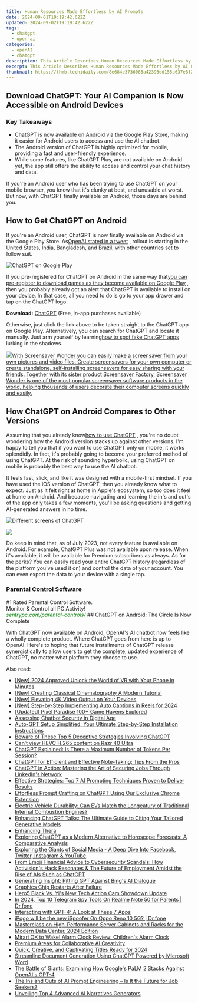 ```yaml
---
title: Human Resources Made Effortless by AI Prompts
date: 2024-09-01T19:19:42.622Z
updated: 2024-09-02T19:19:42.622Z
tags:
  - chatgpt
  - open-ai
categories:
  - openAI
  - chatgpt
description: This Article Describes Human Resources Made Effortless by AI Prompts
excerpt: This Article Describes Human Resources Made Effortless by AI Prompts
thumbnail: https://thmb.techidaily.com/8e684e3736085a42393dd155a637e8f217c26c390b45353b04f9ee1e79b6412e.jpg
---
```


## Download ChatGPT: Your AI Companion Is Now Accessible on Android Devices

### Key Takeaways

* ChatGPT is now available on Android via the Google Play Store, making it easier for Android users to access and use the AI chatbot.
* The Android version of ChatGPT is highly optimized for mobile, providing a fast and user-friendly experience.
* While some features, like ChatGPT Plus, are not available on Android yet, the app still offers the ability to access and control your chat history and data.

 If you're an Android user who has been trying to use ChatGPT on your mobile browser, you know that it's clunky at best, and unusable at worst. But now, with ChatGPT finally available on Android, those days are behind you.

## How to Get ChatGPT on Android

 If you're an Android user, ChatGPT is now finally available on Android via the Google Play Store. As[OpenAI stated in a tweet](https://twitter.com/OpenAI/status/1683854695398522881) , rollout is starting in the United States, India, Bangladesh, and Brazil, with other countries set to follow suit.

![ChatGPT on Google Play](https://static1.makeuseofimages.com/wordpress/wp-content/uploads/wm/2023/07/chatgpt-google-play-1.jpg)

 If you pre-registered for ChatGPT on Android in the same way that[you can pre-register to download games as they become available on Google Play](https://www.makeuseof.com/pre-register-games-google-play-store/) , then you probably already got an alert that ChatGPT is available to install on your device. In that case, all you need to do is go to your app drawer and tap on the ChatGPT logo.

**Download:** [ChatGPT](https://www.anrdoezrs.net/links/7251228/type/dlg/sid/UUmuoUeUpU2028180/https://play.google.com/store/apps/details?id=com.openai.chatgpt&hl=en&gl=US) (Free, in-app purchases available)

 Otherwise, just click the link above to be taken straight to the ChatGPT app on Google Play. Alternatively, you can search for ChatGPT and locate it manually. Just arm yourself by learning[how to spot fake ChatGPT apps](https://www.makeuseof.com/how-to-spot-fake-chatgpt-app-on-apple-app-store/) lurking in the shadows.

<!-- affiliate ads begin -->
<a href="https://secure.2checkout.com/order/checkout.php?PRODS=195080&QTY=1&AFFILIATE=108875&CART=1"><img src="https://www.blumentals.net/scrwonder/images/screensaver-software.png" border="0">With Screensaver Wonder you can easily make a screensaver from your own pictures and video files. Create screensavers for your own computer or create standalone, self-installing screensavers for easy sharing with your friends. Together with its sister product Screensaver Factory, Screensaver Wonder is one of the most popular screensaver software products in the world, helping thousands of users decorate their computer screens quickly and easily.</a>
<!-- affiliate ads end -->
## How ChatGPT on Android Compares to Other Versions

 Assuming that you already know[how to use ChatGPT](https://www.makeuseof.com/how-to-use-chatgpt-by-openai) , you're no doubt wondering how the Android version stacks up against other versions. I'm happy to tell you that if you want to use ChatGPT only on mobile, it works splendidly. In fact, it's probably going to become your preferred method of using ChatGPT. At the risk of sounding hyperbolic, using ChatGPT on mobile is probably the best way to use the AI chatbot.

 It feels fast, slick, and like it was designed with a mobile-first mindset. If you have used the iOS version of ChatGPT, then you already know what to expect. Just as it felt right at home in Apple's ecosystem, so too does it feel at home on Android. And because navigating and learning the in's and out's of the app only takes a few moments, you'll be asking questions and getting AI-generated answers in no time.

![Different screens of ChatGPT](https://static1.makeuseofimages.com/wordpress/wp-content/uploads/wm/2023/07/chatgpt-android-overview.png)

<!-- affiliate ads begin -->
<a href="https://estore.macxdvd.com/order/checkout.php?PRODS=4526659&QTY=1&AFFILIATE=108875&CART=1"><img src="https://www.macxdvd.com/affiliate/new-banner/vcp-500x500.jpg" border="0"></a>
<!-- affiliate ads end -->
 Do keep in mind that, as of July 2023, not every feature is available on Android. For example, ChatGPT Plus was not available upon release. When it's available, it will be available for Premium subscribers as always. As for the perks? You can easily read your entire ChatGPT history (regardless of the platform you've used it on) and control the data of your account. You can even export the data to your device with a single tap.

<!-- affiliate ads begin -->
<h3 id="200610"><a href="https://sentrypc.7eer.net/c/5597632/200610/3022">Parental Control Software</a></h3>
<span class="text-ad-content">
	#1 Rated Parental Control Software.<br/>
	Monitor & Control all PC Activity!<br/>
		<cite style="color:green">sentrypc.com/parental-controls/</cite>
	</span><img height="0" width="0" src="https://sentrypc.7eer.net/i/5597632/200610/3022" style="position:absolute;visibility:hidden;" border="0" />
<!-- affiliate ads end -->
## ChatGPT on Android: The Circle Is Now Complete

 With ChatGPT now available on Android, OpenAI's AI chatbot now feels like a wholly complete product. Where ChatGPT goes from here is up to OpenAI. Here's to hoping that future installments of ChatGPT release synergistically to allow users to get the complete, updated experience of ChatGPT, no matter what platform they choose to use.


<ins class="adsbygoogle"
     style="display:block"
     data-ad-format="autorelaxed"
     data-ad-client="ca-pub-7571918770474297"
     data-ad-slot="1223367746"></ins>



<ins class="adsbygoogle"
     style="display:block"
     data-ad-client="ca-pub-7571918770474297"
     data-ad-slot="8358498916"
     data-ad-format="auto"
     data-full-width-responsive="true"></ins>

<span class="atpl-alsoreadstyle">Also read:</span>
<div><ul>
<li><a href="https://fox-access.techidaily.com/new-2024-approved-unlock-the-world-of-vr-with-your-phone-in-minutes/"><u>[New] 2024 Approved  Unlock the World of VR with Your Phone in Minutes</u></a></li>
<li><a href="https://youtube-docs.techidaily.com/reating-classical-cinematography-a-modern-tutorial/"><u>[New] Creating Classical Cinematography  A Modern Tutorial</u></a></li>
<li><a href="https://screen-sharing-recording.techidaily.com/new-elevating-4k-video-output-on-your-devices/"><u>[New] Elevating 4K Video Output on Your Devices</u></a></li>
<li><a href="https://instagram-video-files.techidaily.com/new-step-by-step-implementing-auto-captions-in-reels-for-2024/"><u>[New] Step-by-Step  Implementing Auto Captions in Reels for 2024</u></a></li>
<li><a href="https://facebook-video-footage.techidaily.com/updated-pixel-paradise-100plus-game-havens-explored/"><u>[Updated] Pixel Paradise  100+ Game Havens Explored</u></a></li>
<li><a href="https://tech-revival.techidaily.com/assessing-chatbot-security-in-digital-age/"><u>Assessing Chatbot Security in Digital Age</u></a></li>
<li><a href="https://tech-revival.techidaily.com/auto-gpt-setup-simplified-your-ultimate-step-by-step-installation-instructions/"><u>Auto-GPT Setup Simplified: Your Ultimate Step-by-Step Installation Instructions</u></a></li>
<li><a href="https://tech-revival.techidaily.com/beware-of-these-top-5-deceptive-strategies-involving-chatgpt/"><u>Beware of These Top 5 Deceptive Strategies Involving ChatGPT</u></a></li>
<li><a href="https://phone-solutions.techidaily.com/cant-view-hevc-h265-content-on-razr-40-ultra-by-aiseesoft-video-converter-play-hevc-video-on-android/"><u>Can’t view HEVC H.265 content on Razr 40 Ultra</u></a></li>
<li><a href="https://tech-revival.techidaily.com/chatgpt-explained-is-there-a-maximum-number-of-tokens-per-session/"><u>ChatGPT Explained: Is There a Maximum Number of Tokens Per Session?</u></a></li>
<li><a href="https://tech-revival.techidaily.com/chatgpt-for-efficient-and-effective-note-taking-tips-from-the-pros/"><u>ChatGPT for Efficient and Effective Note-Taking: Tips From the Pros</u></a></li>
<li><a href="https://tech-revival.techidaily.com/chatgpt-in-action-mastering-the-art-of-securing-jobs-through-linkedins-network/"><u>ChatGPT in Action: Mastering the Art of Securing Jobs Through LinkedIn's Network</u></a></li>
<li><a href="https://tech-revival.techidaily.com/effective-strategies-top-7-ai-prompting-techniques-proven-to-deliver-results/"><u>Effective Strategies: Top 7 AI Prompting Techniques Proven to Deliver Results</u></a></li>
<li><a href="https://tech-revival.techidaily.com/effortless-prompt-crafting-on-chatgpt-using-our-exclusive-chrome-extension/"><u>Effortless Prompt Crafting on ChatGPT Using Our Exclusive Chrome Extension</u></a></li>
<li><a href="https://tech-recovery.techidaily.com/electric-vehicle-durability-can-evs-match-the-longeatury-of-traditional-internal-combustion-engines/"><u>Electric Vehicle Durability: Can EVs Match the Longeatury of Traditional Internal Combustion Engines?</u></a></li>
<li><a href="https://tech-revival.techidaily.com/enhancing-chatgpt-talks-the-ultimate-guide-to-citing-your-tailored-generative-models/"><u>Enhancing ChatGPT Talks: The Ultimate Guide to Citing Your Tailored Generative Models</u></a></li>
<li><a href="https://tech-revival.techidaily.com/enhancing-thera/"><u>Enhancing Thera</u></a></li>
<li><a href="https://tech-revival.techidaily.com/exploring-chatgpt-as-a-modern-alternative-to-horoscope-forecasts-a-comparative-analysis/"><u>Exploring ChatGPT as a Modern Alternative to Horoscope Forecasts: A Comparative Analysis</u></a></li>
<li><a href="https://win-forum.techidaily.com/exploring-the-giants-of-social-media-a-deep-dive-into-facebook-twitter-instagram-and-youtube/"><u>Exploring the Giants of Social Media - A Deep Dive Into Facebook, Twitter, Instagram & YouTube</u></a></li>
<li><a href="https://tech-revival.techidaily.com/from-emoji-financial-advice-to-cybersecurity-scandals-how-activisions-hack-resonates-and-the-future-of-employment-amidst-the-rise-of-ais-such-as-chatgpt/"><u>From Emoji Financial Advice to Cybersecurity Scandals: How Activision's Hack Resonates & The Future of Employment Amidst the Rise of AIs Such as ChatGPT</u></a></li>
<li><a href="https://tech-revival.techidaily.com/generating-insight-pitting-gpt-against-bings-ai-dialogue/"><u>Generating Insight: Pitting GPT Against Bing's AI Dialogue</u></a></li>
<li><a href="https://graphic-issues.techidaily.com/graphics-chip-restarts-after-failure/"><u>Graphics Chip Restarts After Failure</u></a></li>
<li><a href="https://extra-lessons.techidaily.com/hero5-black-vs-yis-new-tech-action-cam-showdown-update/"><u>Hero5 Black Vs. Yi's New Tech  Action Cam Showdown Update</u></a></li>
<li><a href="https://android-location-track.techidaily.com/in-2024-top-10-telegram-spy-tools-on-realme-note-50-for-parents-drfone-by-drfone-virtual-android/"><u>In 2024, Top 10 Telegram Spy Tools On Realme Note 50 for Parents | Dr.fone</u></a></li>
<li><a href="https://tech-revival.techidaily.com/interacting-with-gpt-4-a-look-at-these-7-apps/"><u>Interacting with GPT-4: A Look at These 7 Apps</u></a></li>
<li><a href="https://android-pokemon-go.techidaily.com/ipogo-will-be-the-new-ispoofer-on-oppo-reno-10-5g-drfone-by-drfone-virtual-android/"><u>iPogo will be the new iSpoofer On Oppo Reno 10 5G? | Dr.fone</u></a></li>
<li><a href="https://buynow-info.techidaily.com/masterclass-on-high-performance-server-cabinets-and-racks-for-the-modern-data-center-2024-edition/"><u>Masterclass on High-Performance Server Cabinets and Racks for the Modern Data Center, 2024 Edition</u></a></li>
<li><a href="https://buynow-reviews.techidaily.com/mirari-ok-to-wake-alarm-clock-review-childrens-alarm-clock/"><u>Mirari OK to Wake! Alarm Clock Review: Children's Alarm Clock</u></a></li>
<li><a href="https://tech-revival.techidaily.com/premium-areas-for-collaborative-ai-creativity/"><u>Premium Areas for Collaborative AI Creativity</u></a></li>
<li><a href="https://extra-approaches.techidaily.com/quick-creative-and-captivating-titles-ready-for-2024/"><u>Quick, Creative, and Captivating Titles Ready for 2024</u></a></li>
<li><a href="https://tech-revival.techidaily.com/streamline-document-generation-using-chatgpt-powered-by-microsoft-word/"><u>Streamline Document Generation Using ChatGPT Powered by Microsoft Word</u></a></li>
<li><a href="https://tech-revival.techidaily.com/the-battle-of-giants-examining-how-googles-palm-2-stacks-against-openais-gpt-4/"><u>The Battle of Giants: Examining How Google's PaLM 2 Stacks Against OpenAI's GPT-4</u></a></li>
<li><a href="https://tech-revival.techidaily.com/the-ins-and-outs-of-ai-prompt-engineering-is-it-the-future-for-job-seekers/"><u>The Ins and Outs of AI Prompt Engineering – Is It the Future for Job Seekers?</u></a></li>
<li><a href="https://tech-revival.techidaily.com/unveiling-top-4-advanced-ai-narratives-generators/"><u>Unveiling Top 4 Advanced AI Narratives Generators</u></a></li>
</ul></div>
